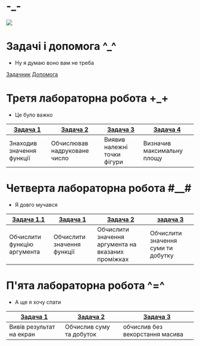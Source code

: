 # -_-

![](https://memepedia.ru/wp-content/uploads/2019/04/9cf-kopiya.png)

# Задачі і допомога ^_^ 



* Ну я думаю воно вам не треба 

[Задачник](https://github.com/GaNZ0/-_-/blob/master/LR/help/04_01_33%20(2).doc)
[Допомога](https://github.com/GaNZ0/-_-/blob/master/LR/help/%D0%9B%D0%90%D0%91%D0%9E%D0%A0%D0%90%D0%A2%D0%9E%D0%A0%D0%9D%D0%98%D0%99%20%D0%9F%D0%A0%D0%90%D0%9A%D0%A2%D0%98%D0%9A%D0%A3%D0%9C.pdf)

# Третя лабораторна робота +_+

* Це було важко 

|  [Задача 1](LR/lr3/Tasks1.cpp) | [Задача 2](LR/lr3/Taskas2.cpp)  | [Задача 3](LR/lr3/Tasks3.cpp)  |  [Задача 4](LR/lr3/Tasks4.cpp) |   
|---|---|---|---|
| Знаходив значення функції  | Обчислював надруковане число  | Виявив належні точки фігури  | Визначив максимальну площу | 




# Четверта лабораторна робота #__#

* Я довго мучався 

| [Задача 1.1](LR/lr4/Tasks1.1.cpp)  |  [Задача 1](LR/lr4/Tasks1.cpp) | [Задача 2](LR/lr4/Tasks2.cpp)  | [задача 3](LR/lr4/Tasks3.cpp) |
|---|---|---|---|
| Обчислити функцію аргумента  |  Обчислити значення функції | Обчислити значення аргумента на вказаних проміжках  | Обчислити значення суми ти добутку  |   



# П'ята лабораторна робота ^=^

* А ще я хочу спати

| [Задача 1](LR/lr5/Tasks1.cpp)  |  [Задача 2](LR/lr5/Tasks2.cpp) | [Задача 3](LR/lr5/Tasks3.cpp)  | 
|---|---|---|
| Вивів результат на екран | Обчислив суму та добуток  | обчислив без векорстання масива |   


